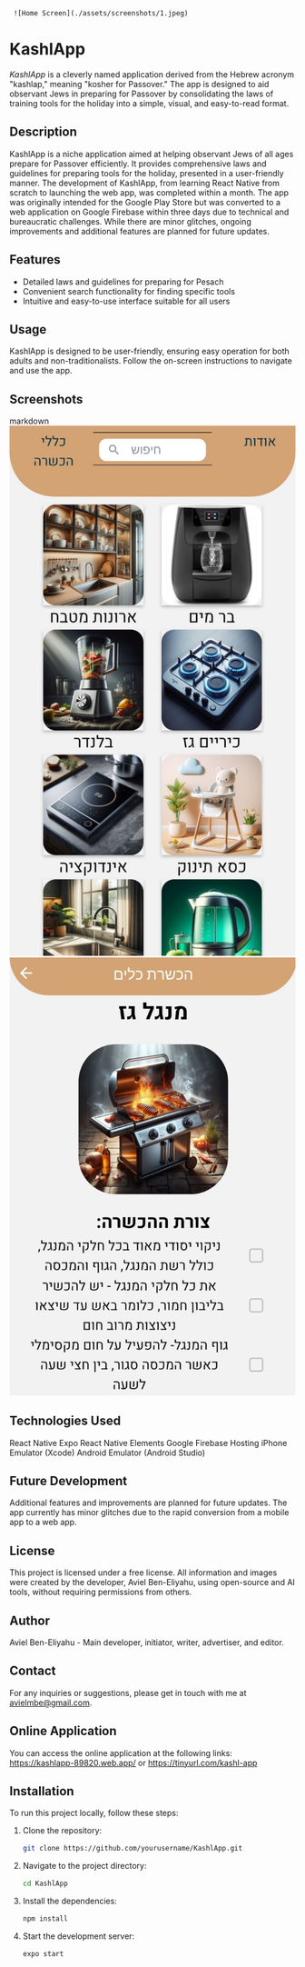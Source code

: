 
     ![Home Screen](./assets/screenshots/1.jpeg)
# KashlApp

*KashlApp* is a cleverly named application derived from the Hebrew acronym "kashlap," meaning "kosher for Passover." The app is designed to aid observant Jews in preparing for Passover by consolidating the laws of training tools for the holiday into a simple, visual, and easy-to-read format.

## Description

KashlApp is a niche application aimed at helping observant Jews of all ages prepare for Passover efficiently. It provides comprehensive laws and guidelines for preparing tools for the holiday, presented in a user-friendly manner. The development of KashlApp, from learning React Native from scratch to launching the web app, was completed within a month. The app was originally intended for the Google Play Store but was converted to a web application on Google Firebase within three days due to technical and bureaucratic challenges. While there are minor glitches, ongoing improvements and additional features are planned for future updates.

## Features

- Detailed laws and guidelines for preparing for Pesach
- Convenient search functionality for finding specific tools
- Intuitive and easy-to-use interface suitable for all users


## Usage
KashlApp is designed to be user-friendly, ensuring easy operation for both adults and non-traditionalists. Follow the on-screen instructions to navigate and use the app.

## Screenshots
 markdown
     ![Home Screen](./assets/screenshots/home.jpeg)
     ![Utensil Screen](./assets/screenshots/kli.jpeg)



## Technologies Used
React Native
Expo
React Native Elements
Google Firebase Hosting
iPhone Emulator (Xcode)
Android Emulator (Android Studio)



## Future Development
Additional features and improvements are planned for future updates.
The app currently has minor glitches due to the rapid conversion from a mobile app to a web app.

## License
This project is licensed under a free license. All information and images were created by the developer, Aviel Ben-Eliyahu, using open-source and AI tools, without requiring permissions from others.

## Author
Aviel Ben-Eliyahu - Main developer, initiator, writer, advertiser, and editor.

## Contact
For any inquiries or suggestions, please get in touch with me at avielmbe@gmail.com.

## Online Application
You can access the online application at the following links:
https://kashlapp-89820.web.app/
or
https://tinyurl.com/kashl-app

## Installation

To run this project locally, follow these steps:

1. Clone the repository:
   ```bash
   git clone https://github.com/yourusername/KashlApp.git
   
2. Navigate to the project directory:
   ```bash
   cd KashlApp
   ```

3. Install the dependencies:
   ```bash
   npm install
   ```

4. Start the development server:
   ```bash
   expo start
   ```
